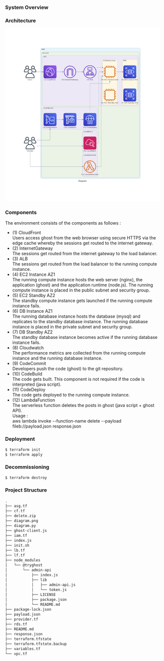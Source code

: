 ### System Overview  

### Architecture  
![Diagram](https://github.com/adob71/aws-ghost/blob/main/diagram.png)  

### Components  
The environment consists of the components as follows :  
* (1) CloudFront  
Users access ghost from the web browser using secure HTTPS via the edge cache whereby the sessions get routed to the internet gateway.  
* (2) InternetGateway  
The sessions get routed from the internet gateway to the load balancer.  
* (3) ALB  
The sessions get routed from the load balancer to the running compute instance.  
* (4) EC2 Instance AZ1  
The running compute instance hosts the web server (nginx), the application (ghost) and the application runtime (node.js). The running compute instance is placed in the public subnet and security group.  
* (5) EC2 Standby AZ2  
The standby compute instance gets launched if the running compute instance fails.  
* (6) DB Instance AZ1  
The running database instance hosts the database (mysql) and replicates to the standby database instance. The running database instance is placed in the private subnet and security group.  
* (7) DB Standby AZ2   
The standby database instance becomes active if the running database instance fails.  
* (8) Cloudwatch  
The performance metrics are collected from the running compute instance and the running database instance.  
* (9) CodeCommit  
Developers push the code (ghost) to the git repository.  
* (10) CodeBuild  
The code gets built. This component is not required if the code is interpreted (java script).  
* (11) CodeDeploy  
The code gets deployed to the running compute instance.  
* (12) LambdaFunction  
The serverless function deletes the posts in ghost (java script + ghost API).  
Usage :  
aws lambda invoke --function-name delete --payload fileb://payload.json response.json  

### Deployment
```
$ terraform init
$ terraform apply
```

### Decommissioning
```
$ terraform destroy
```

### Project Structure
```
.
├── asg.tf
├── cf.tf
├── delete.zip
├── diagram.png
├── diagram.py
├── ghost-client.js
├── iam.tf
├── index.js
├── init.sh
├── lb.tf
├── lf.tf
├── node_modules
│   └── @tryghost
│       └── admin-api
│           ├── index.js
│           ├── lib
│           │   ├── admin-api.js
│           │   └── token.js
│           ├── LICENSE
│           ├── package.json
│           └── README.md
├── package-lock.json
├── payload.json
├── provider.tf
├── rds.tf
├── README.md
├── response.json
├── terraform.tfstate
├── terraform.tfstate.backup
├── variables.tf
└── vpc.tf
```
